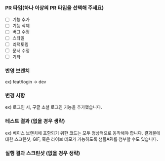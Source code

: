 ### PR 타입(하나 이상의 PR 타입을 선택해 주세요)

- [ ] 기능 추가
- [ ] 기능 삭제
- [ ] 버그 수정
- [ ] 스타일
- [ ] 리팩토링
- [ ] 문서 수정
- [ ] 기타

### 반영 브랜치

ex) feat/login -> dev

### 변경 사항

ex) 로그인 시, 구글 소셜 로그인 기능을 추가했습니다.

### 테스트 결과 (없을 경우 생략)

ex) 베이스 브랜치에 포함되기 위한 코드는 모두 정상적으로 동작해야 합니다. 결과물에 대한 스크린샷, GIF, 혹은 라이브 데모가 가능하도록 샘플API를 첨부할 수도 있습니다.

### 실행 결과 스크린샷 (없을 경우 생략)
